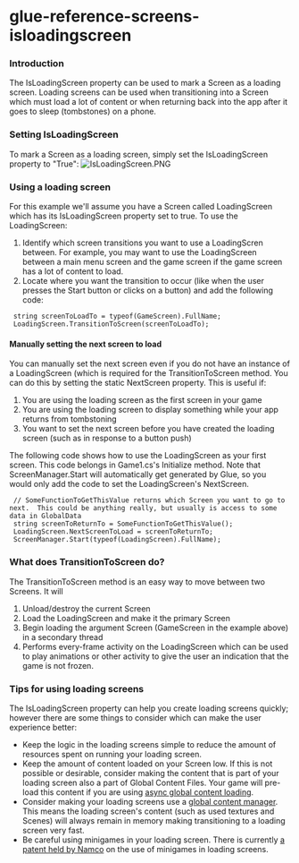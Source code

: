 # glue-reference-screens-isloadingscreen

### Introduction

The IsLoadingScreen property can be used to mark a Screen as a loading screen. Loading screens can be used when transitioning into a Screen which must load a lot of content or when returning back into the app after it goes to sleep (tombstones) on a phone.

### Setting IsLoadingScreen

To mark a Screen as a loading screen, simply set the IsLoadingScreen property to "True": ![IsLoadingScreen.PNG](../../../../media/migrated_media-IsLoadingScreen.PNG)

### Using a loading screen

For this example we'll assume you have a Screen called LoadingScreen which has its IsLoadingScreen property set to true. To use the LoadingScreen:

1. Identify which screen transitions you want to use a LoadingScren between. For example, you may want to use the LoadingScreen between a main menu screen and the game screen if the game screen has a lot of content to load.
2. Locate where you want the transition to occur (like when the user presses the Start button or clicks on a button) and add the following code:

&#x20;

```
 string screenToLoadTo = typeof(GameScreen).FullName;
 LoadingScreen.TransitionToScreen(screenToLoadTo);
```

#### Manually setting the next screen to load

You can manually set the next screen even if you do not have an instance of a LoadingScreen (which is required for the TransitionToScreen method. You can do this by setting the static NextScreen property. This is useful if:

1. You are using the loading screen as the first screen in your game
2. You are using the loading screen to display something while your app returns from tombstoning
3. You want to set the next screen before you have created the loading screen (such as in response to a button push)

The following code shows how to use the LoadingScreen as your first screen. This code belongs in Game1.cs's Initialize method. Note that ScreenManager.Start will automatically get generated by Glue, so you would only add the code to set the LoadingScreen's NextScreen.

```
 // SomeFunctionToGetThisValue returns which Screen you want to go to next.  This could be anything really, but usually is access to some data in GlobalData
 string screenToReturnTo = SomeFunctionToGetThisValue(); 
 LoadingScreen.NextScreenToLoad = screenToReturnTo;
 ScreenManager.Start(typeof(LoadingScreen).FullName);
```

### What does TransitionToScreen do?

The TransitionToScreen method is an easy way to move between two Screens. It will

1. Unload/destroy the current Screen
2. Load the LoadingScreen and make it the primary Screen
3. Begin loading the argument Screen (GameScreen in the example above) in a secondary thread
4. Performs every-frame activity on the LoadingScreen which can be used to play animations or other activity to give the user an indication that the game is not frozen.

### Tips for using loading screens

The IsLoadingScreen property can help you create loading screens quickly; however there are some things to consider which can make the user experience better:

* Keep the logic in the loading screens simple to reduce the amount of resources spent on running your loading screen.
* Keep the amount of content loaded on your Screen low. If this is not possible or desirable, consider making the content that is part of your loading screen also a part of Global Content Files. Your game will pre-load this content if you are using [async global content loading](../../../../frb/docs/index.php).
* Consider making your loading screens use a [global content manager](../../../../frb/docs/index.php). This means the loading screen's content (such as used textures and Scenes) will always remain in memory making transitioning to a loading screen very fast.
* Be careful using minigames in your loading screen. There is currently [a patent held by Namco](http://www.google.com/patents?vid=5718632) on the use of minigames in loading screens.
